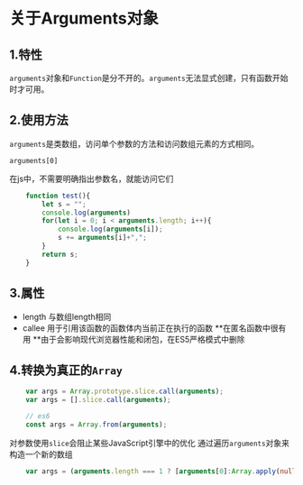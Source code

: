 # 关于Arguments对象

## 1.特性
`arguments`对象和`Function`是分不开的。`arguments`无法显式创建，只有函数开始时才可用。

## 2.使用方法
`arguments`是类数组，访问单个参数的方法和访问数组元素的方式相同。

`arguments[0]`

在js中，不需要明确指出参数名，就能访问它们

```typescript
    function test(){
        let s = "";
        console.log(arguments)
        for(let i = 0; i < arguments.length; i++){
            console.log(arguments[i]);
            s += arguments[i]+",";
        }
        return s;
    }
```

## 3.属性
* length
 与数组length相同
* callee
 用于引用该函数的函数体内当前正在执行的函数
 **在匿名函数中很有用
 **由于会影响现代浏览器性能和闭包，在ES5严格模式中删除

## 4.转换为真正的`Array`

```typescript
    var args = Array.prototype.slice.call(arguments);
    var args = [].slice.call(arguments);

    // es6
    const args = Array.from(arguments);
```

对参数使用`slice`会阻止某些JavaScript引擎中的优化
通过遍历`arguments`对象来构造一个新的数组

```typescript
    var args = (arguments.length === 1 ? [arguments[0]:Array.apply(null, arguments)]);
```
